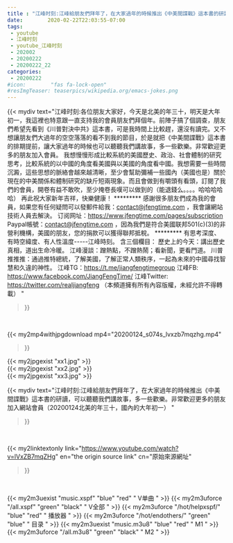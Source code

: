 ```yaml
---
title : "江峰时刻:江峰給朋友們拜年了，在大家過年的時候推出《中美間諜戰》這本書的研讀，可以聽聽我們講故事，多一些歡樂。非常歡迎更多的朋友加入網站會員（20200124北美的年三十，國內的大年初一） "
date:        2020-02-22T22:03:55-07:00
tags:
 - youtube
 - 江峰时刻
 - youtube_江峰时刻
 - 202002
 - 20200222
 - 20200222_22
categories:
 - 20200222
#icon:        "fas fa-lock-open"
#resImgTeaser: teaserpics/wikipedia.org/emacs-jokes.png
---
```


{{< mydiv text="江峰时刻:各位朋友大家好，今天是北美的年三十，明天是大年初一，我這裡也特意跟一直支持我的會員朋友們拜個年。前陣子搞了個調查，朋友們希望先看到《川普對決中共》這本書，可是我時間上比較趕，還沒有讀完。又不想讓朋友們大過年的空空落落的看不到我的節目，於是就把《中美間諜戰》這本書的排期提前，讓大家過年的時候也可以聽聽我們講故事，多一些歡樂。非常歡迎更多的朋友加入會員。     我想慢慢形成比較系統的美國歷史、政治、社會體制的研究思考，比較系統的以中國的角度看美國與以美國的角度看中國。我想需要一些時間沉澱，這些思想的脈絡會越來越清晰，至少會幫助彌補一些國內（美國也是）關於現在的中美關係和體制研究的缺斤短兩現象。而且會做到有嚼頭有看頭，訂閱了我們的會員，開卷有益不敢吹，至少掩卷長嘆可以做到的（能退錢么。。。。哈哈哈哈哈）     再此祝大家新年吉祥，快樂健康！ ********* 感謝很多朋友們成為我的會員，如果您有任何疑問可以發郵件給我：contact@jfengtime.com ，我會讓網站技術人員去解決。 订阅网址：https://www.jfengtime.com/pages/subscription Paypal帳號：contact@jfengtime.com ，因為我們是符合美國联邦501(c)(3)的非營利機構，美國的朋友，您的捐款可以獲得聯邦抵稅。     ********* 有思考深度、有時空緯度、有人性溫度-----江峰時刻。 含三個欄目： 歷史上的今天：講出歷史真相，道出生命冷暖。 江峰漫談：蹭熱點，不蹭熱鬧；看新聞，更看門道。 川普推推推：通過推特總統，了解美國，了解正常人類秩序，一起為未來的中國尋找智慧和久違的神性。  江峰TG：https://t.me/jiangfengtimegroup 江峰FB: https://www.facebook.com/JiangFengTime/ 江峰Twitter: https://twitter.com/realjiangfeng （本頻道擁有所有內容版權，未經允許不得轉載） "
>}}
<br>


{{< my2mp4withjpgdownload mp4="20200124_s074s_lvxzb7mqzhg.mp4"
>}}

{{< my2jpgexist "xx1.jpg" >}}<br>
{{< my2jpgexist "xx2.jpg" >}}<br>
{{< my2jpgexist "xx3.jpg" >}}<br>



{{< mydiv text="江峰时刻:江峰給朋友們拜年了，在大家過年的時候推出《中美間諜戰》這本書的研讀，可以聽聽我們講故事，多一些歡樂。非常歡迎更多的朋友加入網站會員（20200124北美的年三十，國內的大年初一） "
>}}
<br>

{{< my2linktextonly link="https://www.youtube.com/watch?v=lVxZB7mqZHg"
en="the origin source link" cn="原始來源網址"
>}}


<br>

{{< my2m3uexist "music.xspf"        "blue"   "red"    " V单曲 " >}} {{< my2m3uforce "/all.xspf"         "green"  "black"  " V全部 " >}} {{< my2m3uforce "/hot/helpxspf/"    "blue"   "red"    " 播放器 " >}} {{< my2m3uforce "/hot/endothers/"   "green"  "blue"   " 目录 " >}} {{< my2m3uexist "music.m3u8"        "blue"   "red"    " M1 " >}} {{< my2m3uforce "/all.m3u8"         "green"  "black"  " M2 " >}} 
